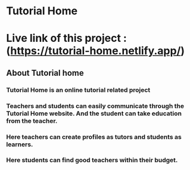 # Tutorial Home

# Live link of this project :(https://tutorial-home.netlify.app/)



## About Tutorial home

### Tutorial Home is an online tutorial related project

### Teachers and students can easily communicate through the Tutorial Home website. And the student can take education from the teacher.

### Here teachers can create profiles as tutors and students as learners.

### Here students can find good teachers within their budget.
















